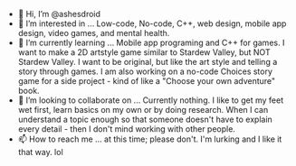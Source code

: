 - 👋 Hi, I’m @ashesdroid
- 👀 I’m interested in ... Low-code, No-code, C++, web design, mobile app design, video games, and mental health.
- 🌱 I’m currently learning ... Mobile app programing and C++ for games. I want to make a 2D artstyle game similar to Stardew Valley, but NOT Stardew Valley.
        I want to be original, but like the art style and telling a story through games. I am also working on a no-code Choices story game for a side project - kind of like
        a "Choose your own adventure" book.
- 💞️ I’m looking to collaborate on ... Currently nothing. I like to get my feet wet first, learn basics on my own or by doing research. When I can understand
        a topic enough so that someone doesn't have to explain every detail - then I don't mind working with other people.
- 📫 How to reach me ... at this time; please don't. I'm lurking and I like it that way. lol

<!---
ashesdroid/ashesdroid is a ✨ special ✨ repository because its `README.md` (this file) appears on your GitHub profile.
You can click the Preview link to take a look at your changes.
--->
